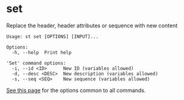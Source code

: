 # set
Replace the header, header attributes or sequence with new content

```
Usage: st set [OPTIONS] [INPUT]...

Options:
  -h, --help  Print help

'Set' command options:
  -i, --id <ID>      New ID (variables allowed)
  -d, --desc <DESC>  New description (variables allowed)
  -s, --seq <SEQ>    New sequence (variables allowed)
```
[See this page](opts.md) for the options common to all commands.
